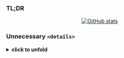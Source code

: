 ### TL;DR
<div align="center">
  
[![GitHub stats](https://github-readme-stats.vercel.app/api?username=sentenzo&theme=dark&show_icons=true&icon_color=ffa116&ring_color=ffa116&hide_title=true&rank_icon=github)](https://github.com/sentenzo)

</div>

### Unnecessary `<details>`

<details>
  <summary> 
    <strong>click to unfold</strong> 
  </summary>
  
  ![](https://leetcard.jacoblin.cool/sentenzo?ext=contest)
  
  
</details>


<!--
https://github.com/JacobLinCool/LeetCode-Stats-Card

![](https://leetcard.jacoblin.cool/sentenzo?ext=activity) 

![](https://leetcard.jacoblin.cool/sentenzo?ext=contest) 

![](https://leetcard.jacoblin.cool/sentenzo?ext=heatmap) 
-->

<!--
https://github.com/anuraghazra/github-readme-stats


[![GitHub stats](https://github-readme-stats.vercel.app/api?username=sentenzo&theme=dark&show_icons=true&hide_title=true)](https://github.com/sentenzo)
[![GitHub stats](https://github-readme-stats.vercel.app/api?username=sentenzo&theme=radical&show_icons=true&hide_title=true)](https://github.com/sentenzo)
[![GitHub stats](https://github-readme-stats.vercel.app/api?username=sentenzo&theme=merko&show_icons=true&hide_title=true)](https://github.com/sentenzo)
[![GitHub stats](https://github-readme-stats.vercel.app/api?username=sentenzo&theme=gruvbox&show_icons=true&hide_title=true)](https://github.com/sentenzo)
[![GitHub stats](https://github-readme-stats.vercel.app/api?username=sentenzo&theme=tokyonight&show_icons=true&hide_title=true)](https://github.com/sentenzo)
[![GitHub stats](https://github-readme-stats.vercel.app/api?username=sentenzo&theme=onedark&show_icons=true&hide_title=true)](https://github.com/sentenzo)
[![GitHub stats](https://github-readme-stats.vercel.app/api?username=sentenzo&theme=cobalt&show_icons=true&hide_title=true)](https://github.com/sentenzo)
[![GitHub stats](https://github-readme-stats.vercel.app/api?username=sentenzo&theme=synthwave&show_icons=true&hide_title=true)](https://github.com/sentenzo)
[![GitHub stats](https://github-readme-stats.vercel.app/api?username=sentenzo&theme=highcontrast&show_icons=true&hide_title=true)](https://github.com/sentenzo)
[![GitHub stats](https://github-readme-stats.vercel.app/api?username=sentenzo&theme=dracula&show_icons=true&hide_title=true)](https://github.com/sentenzo)
-->

<!--
https://github.com/omidnikrah/github-readme-stackoverflow
https://github-readme-stackoverflow.vercel.app/?userID=2493536&theme=dark&layout=compact
-->





<!-- -->

